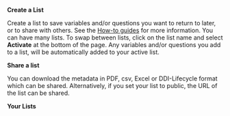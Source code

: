<b>Create a List</b>
<p>Create a list to save variables and/or questions you want to return to later, or to share with others. See the <a href="/page/how-to-guides/6">How-to guides</a> for more information. You can have many lists. To swap between lists, click on the list name and select <b>Activate</b> at the bottom of the page. Any variables and/or questions you add to a list, will be automatically added to your active list. </p>

<b>Share a list</b>

You can download the metadata in PDF, csv, Excel or DDI-Lifecycle format which can be shared. Alternatively, if you set your list to public, the URL of the list can be shared. 

<b>Your Lists</b>